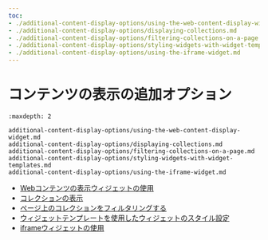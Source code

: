 ```yaml
---
toc:
- ./additional-content-display-options/using-the-web-content-display-widget.md
- ./additional-content-display-options/displaying-collections.md
- ./additional-content-display-options/filtering-collections-on-a-page.md
- ./additional-content-display-options/styling-widgets-with-widget-templates.md
- ./additional-content-display-options/using-the-iframe-widget.md
---
```

# コンテンツの表示の追加オプション

```{toctree}
:maxdepth: 2

additional-content-display-options/using-the-web-content-display-widget.md
additional-content-display-options/displaying-collections.md
additional-content-display-options/filtering-collections-on-a-page.md
additional-content-display-options/styling-widgets-with-widget-templates.md
additional-content-display-options/using-the-iframe-widget.md
```

* [Webコンテンツの表示ウィジェットの使用](./additional-content-display-options/using-the-web-content-display-widget.md)
* [コレクションの表示](./additional-content-display-options/displaying-collections.md)
* [ページ上のコレクションをフィルタリングする](./additional-content-display-options/filtering-collections-on-a-page.md)
* [ウィジェットテンプレートを使用したウィジェットのスタイル設定](./additional-content-display-options/styling-widgets-with-widget-templates.md)
* [iframeウィジェットの使用](./additional-content-display-options/using-the-iframe-widget.md)